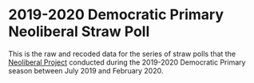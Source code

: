 # 2019-2020 Democratic Primary Neoliberal Straw Poll

This is the raw and recoded data for the series of straw polls that the [Neoliberal Project](https://neoliberalproject.org/) conducted during the 2019-2020 Democratic Primary season between July 2019 and February 2020. 
